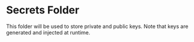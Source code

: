# Secrets Folder
This folder will be used to store private and public keys. Note that keys are generated and injected at runtime.